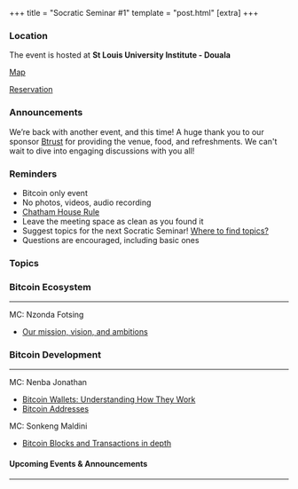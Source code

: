 +++
title = "Socratic Seminar #1"
template = "post.html"
[extra]
+++

### Location

The event is hosted at **St Louis University Institute - Douala**

[Map](https://maps.app.goo.gl/cvSJw6DpbU6m4pfH6?g_st=iwb)  

[Reservation](https://lu.ma/cgsm389f)  

### Announcements

We’re back with another event, and this time! A huge thank you to our sponsor [Btrust](https://www.btrust.tech/) for providing the venue, food, and refreshments. We can't wait to dive into engaging discussions with you all!

### Reminders

   - Bitcoin only event
   - No photos, videos, audio recording
   - [Chatham House Rule](https://www.chathamhouse.org/about-us/chatham-house-rule)
   - Leave the meeting space as clean as you found it
   - Suggest topics for the next Socratic Seminar! [Where to find topics?](/about/find-topics)
   - Questions are encouraged, including basic ones

### Topics

### Bitcoin Ecosystem

---

MC: Nzonda Fotsing

- [Our mission, vision, and ambitions](https://x.com/BitcoinSophist)

### Bitcoin Development

---

MC: Nenba Jonathan

- [Bitcoin Wallets: Understanding How They Work](https://bitcoin.org/en/how-it-works)
- [Bitcoin Addresses](https://bitcoin.design/guide/glossary/address/)



MC: Sonkeng Maldini

- [Bitcoin Blocks and Transactions in depth ](https://sdmg15.com/)

#### Upcoming Events & Announcements

---
